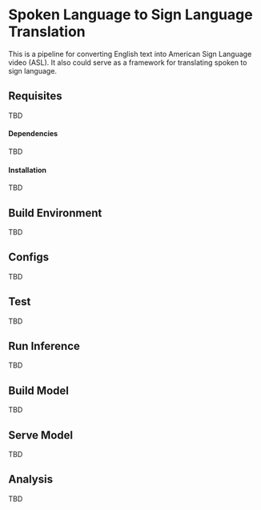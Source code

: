 # Spoken Language to Sign Language Translation
This is a pipeline for converting English text into American Sign Language video (ASL). It also could serve as a framework for translating spoken to sign language.

## Requisites
TBD

#### Dependencies
TBD

#### Installation
TBD

## Build Environment
TBD

## Configs
TBD

## Test
TBD

## Run Inference
TBD

## Build Model
TBD

## Serve Model
TBD

## Analysis
TBD
